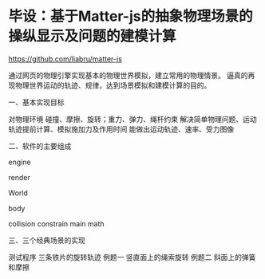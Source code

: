 # 毕设：基于Matter-js的抽象物理场景的操纵显示及问题的建模计算

https://github.com/liabru/matter-js



通过网页的物理引擎实现基本的物理世界模拟，建立常用的物理情景。
逼真的再现物理世界运动的轨迹、规律，达到场景模拟和建模计算的目的。



一、基本实现目标

对物理环境
碰撞、摩擦、旋转；重力、弹力、绳杆约束
解决简单物理问题、运动轨迹提前计算、模拟施加力及作用时间
能做出运动轨迹、速率、受力图像


二、软件的主要组成

engine 

render 

World 

body

collision
constrain 
main
math 

三、三个经典场景的实现

测试程序 三条铁片的旋转轨迹
例题一 竖直面上的绳索旋转
例题二 斜面上的弹簧和摩擦

  
